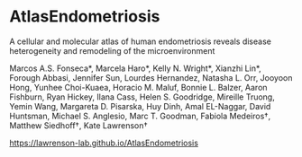 # AtlasEndometriosis
A cellular and molecular atlas of human endometriosis reveals disease heterogeneity and remodeling of the microenvironment 

Marcos A.S. Fonseca*, Marcela Haro*, Kelly N. Wright*, Xianzhi Lin*, Forough Abbasi, Jennifer Sun, Lourdes Hernandez, Natasha L. Orr, Jooyoon Hong, Yunhee Choi-Kuaea, Horacio M. Maluf, Bonnie L. Balzer, Aaron Fishburn, Ryan Hickey, Ilana Cass, Helen S. Goodridge, Mireille Truong, Yemin Wang, Margareta D. Pisarska, Huy Dinh, Amal EL-Naggar, David Huntsman, Michael S. Anglesio, Marc T. Goodman, Fabiola Medeiros†, Matthew Siedhoff†, Kate Lawrenson†


https://lawrenson-lab.github.io/AtlasEndometriosis
